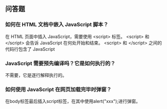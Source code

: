 ## 问答题
### 如何在 HTML 文档中嵌入 JavaScript 脚本？
在 HTML 页面中插入 JavaScript，需要使用 \<script> 标签。 \<script> 和 \</script> 会告诉 JavaScript 在何处开始和结束。 \<script> 和 \</script> 之间的代码行包含了 JavaScript
### JavaScript 需要预先编译吗？它是如何执行的？
不需要，它是逐行解释执行的。
### 如何使用 JavaScript 在网页加载完毕时弹窗？
在body标签最后插入script标签，在其中使用alert("xxx");进行弹窗。